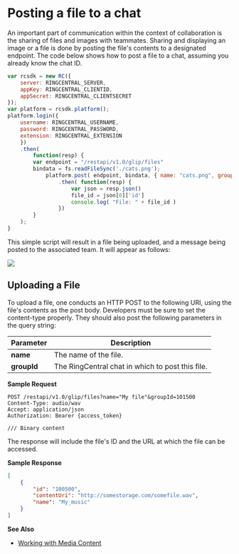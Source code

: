 # Posting a file to a chat

An important part of communication within the context of collaboration is the sharing of files and images with teammates. Sharing and displaying an image or a file is done by posting the file's contents to a designated endpoint. The code below shows how to post a file to a chat, assuming you already know the chat ID. 

```javascript
var rcsdk = new RC({
    server: RINGCENTRAL_SERVER,
    appKey: RINGCENTRAL_CLIENTID,
    appSecret: RINGCENTRAL_CLIENTSECRET
});
var platform = rcsdk.platform();
platform.login({
    username: RINGCENTRAL_USERNAME,
    password: RINGCENTRAL_PASSWORD,
    extension: RINGCENTRAL_EXTENSION
    })
    .then(
        function(resp) {
	    var endpoint = "/restapi/v1.0/glip/files"
	    bindata = fs.readFileSync('./cats.png');
    	    platform.post( endpoint, bindata, { name: "cats.png", groupId: '367050754' } )
                .then( function(resp) {
                    var json = resp.json()
                    file_id = json[0]['id']
                    console.log( "File: " + file_id )
                })
        }
    );
}
```

This simple script will result in a file being uploaded, and a message being posted to the associated team. It will appear as follows:

<img src="../simple-file.png" class="img-fluid">

## Uploading a File

To upload a file, one conducts an HTTP POST to the following URI, using the file's contents as the post body. Developers must be sure to set the content-type properly. They should also post the following parameters in the query string:

| Parameter | Description |
|-|-|
| **name** | The name of the file. |
| **groupId** | The RingCentral chat in which to post this file. |

**Sample Request**

```http
POST /restapi/v1.0/glip/files?name="My file"&groupId=101500
Content-Type: audio/wav
Accept: application/json
Authorization: Bearer {access_token}

/// Binary content
```

The response will include the file's ID and the URL at which the file can be accessed.

**Sample Response**

```json
[
    {
        "id": "100500",
        "contentUri": "http://somestorage.com/somefile.wav",
        "name": "My_music"
    }
]
```

**See Also**

* [Working with Media Content](../../../basics/media/)

